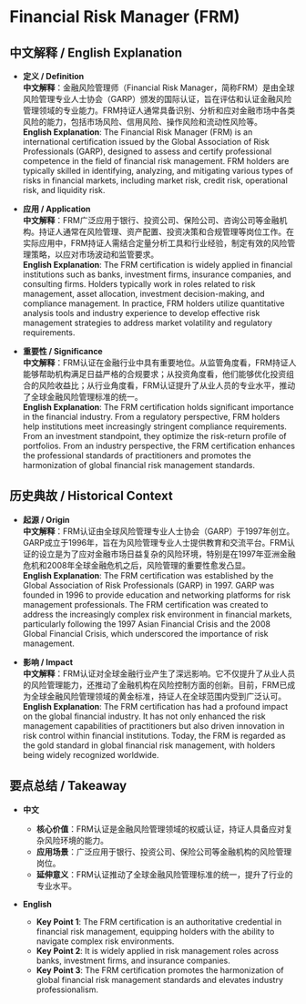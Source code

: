 # Financial Risk Manager (FRM)

## 中文解释 / English Explanation

* **定义 / Definition**  
  **中文解释**：金融风险管理师（Financial Risk Manager，简称FRM）是由全球风险管理专业人士协会（GARP）颁发的国际认证，旨在评估和认证金融风险管理领域的专业能力。FRM持证人通常具备识别、分析和应对金融市场中各类风险的能力，包括市场风险、信用风险、操作风险和流动性风险等。  
  **English Explanation**: The Financial Risk Manager (FRM) is an international certification issued by the Global Association of Risk Professionals (GARP), designed to assess and certify professional competence in the field of financial risk management. FRM holders are typically skilled in identifying, analyzing, and mitigating various types of risks in financial markets, including market risk, credit risk, operational risk, and liquidity risk.

* **应用 / Application**  
  **中文解释**：FRM广泛应用于银行、投资公司、保险公司、咨询公司等金融机构。持证人通常在风险管理、资产配置、投资决策和合规管理等岗位工作。在实际应用中，FRM持证人需结合定量分析工具和行业经验，制定有效的风险管理策略，以应对市场波动和监管要求。  
  **English Explanation**: The FRM certification is widely applied in financial institutions such as banks, investment firms, insurance companies, and consulting firms. Holders typically work in roles related to risk management, asset allocation, investment decision-making, and compliance management. In practice, FRM holders utilize quantitative analysis tools and industry experience to develop effective risk management strategies to address market volatility and regulatory requirements.

* **重要性 / Significance**  
  **中文解释**：FRM认证在金融行业中具有重要地位。从监管角度看，FRM持证人能够帮助机构满足日益严格的合规要求；从投资角度看，他们能够优化投资组合的风险收益比；从行业角度看，FRM认证提升了从业人员的专业水平，推动了全球金融风险管理标准的统一。  
  **English Explanation**: The FRM certification holds significant importance in the financial industry. From a regulatory perspective, FRM holders help institutions meet increasingly stringent compliance requirements. From an investment standpoint, they optimize the risk-return profile of portfolios. From an industry perspective, the FRM certification enhances the professional standards of practitioners and promotes the harmonization of global financial risk management standards.

## 历史典故 / Historical Context

* **起源 / Origin**  
  **中文解释**：FRM认证由全球风险管理专业人士协会（GARP）于1997年创立。GARP成立于1996年，旨在为风险管理专业人士提供教育和交流平台。FRM认证的设立是为了应对金融市场日益复杂的风险环境，特别是在1997年亚洲金融危机和2008年全球金融危机之后，风险管理的重要性愈发凸显。  
  **English Explanation**: The FRM certification was established by the Global Association of Risk Professionals (GARP) in 1997. GARP was founded in 1996 to provide education and networking platforms for risk management professionals. The FRM certification was created to address the increasingly complex risk environment in financial markets, particularly following the 1997 Asian Financial Crisis and the 2008 Global Financial Crisis, which underscored the importance of risk management.

* **影响 / Impact**  
  **中文解释**：FRM认证对全球金融行业产生了深远影响。它不仅提升了从业人员的风险管理能力，还推动了金融机构在风险控制方面的创新。目前，FRM已成为全球金融风险管理领域的黄金标准，持证人在全球范围内受到广泛认可。  
  **English Explanation**: The FRM certification has had a profound impact on the global financial industry. It has not only enhanced the risk management capabilities of practitioners but also driven innovation in risk control within financial institutions. Today, the FRM is regarded as the gold standard in global financial risk management, with holders being widely recognized worldwide.

## 要点总结 / Takeaway

* **中文**  
  - **核心价值**：FRM认证是金融风险管理领域的权威认证，持证人具备应对复杂风险环境的能力。  
  - **应用场景**：广泛应用于银行、投资公司、保险公司等金融机构的风险管理岗位。  
  - **延伸意义**：FRM认证推动了全球金融风险管理标准的统一，提升了行业的专业水平。

* **English**  
  - **Key Point 1**: The FRM certification is an authoritative credential in financial risk management, equipping holders with the ability to navigate complex risk environments.  
  - **Key Point 2**: It is widely applied in risk management roles across banks, investment firms, and insurance companies.  
  - **Key Point 3**: The FRM certification promotes the harmonization of global financial risk management standards and elevates industry professionalism.
